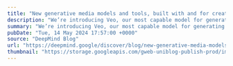 ```yaml
---
title: "New generative media models and tools, built with and for creators"
description: "We’re introducing Veo, our most capable model for generating high-definition video, and Imagen 3, our highest quality text-to-image model. We’re also sharing new demo recordings created with our Music AI Sandbox."
summary: "We’re introducing Veo, our most capable model for generating high-definition video, and Imagen 3, our highest quality text-to-image model. We’re also sharing new demo recordings created with our Music AI Sandbox."
pubDate: "Tue, 14 May 2024 17:57:00 +0000"
source: "DeepMind Blog"
url: "https://deepmind.google/discover/blog/new-generative-media-models-and-tools-built-with-and-for-creators/"
thumbnail: "https://storage.googleapis.com/gweb-uniblog-publish-prod/images/IO24_Gen_Media_Header_1.width-1300.png"
---
```


